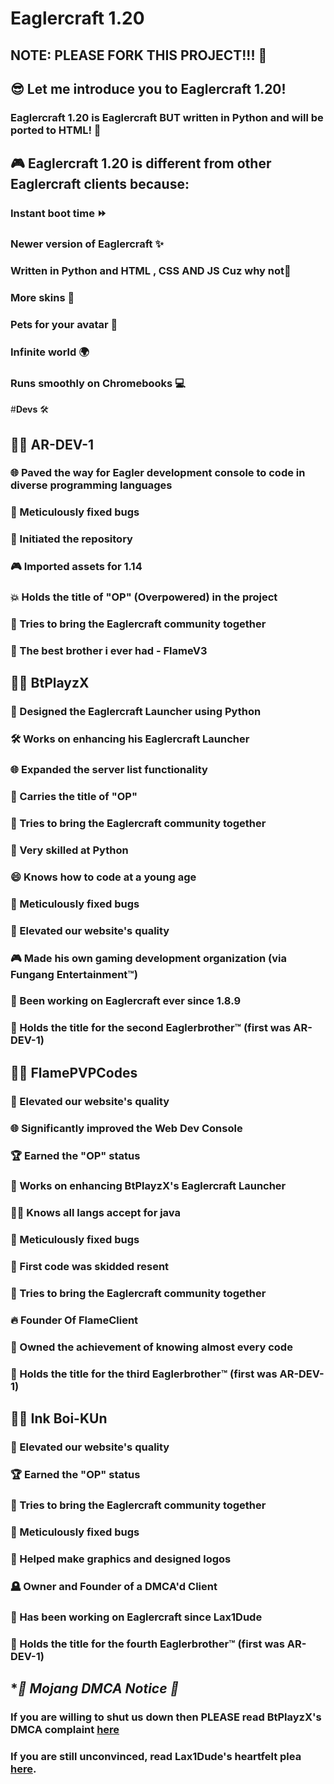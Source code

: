 # Eaglercraft 1.20
NOTE: PLEASE FORK THIS PROJECT!!! 🍴
-
## 😎 Let me introduce you to Eaglercraft 1.20!


### Eaglercraft 1.20 is Eaglercraft BUT written in Python and will be ported to HTML! 🔌


## 🎮 Eaglercraft 1.20 is different from other Eaglercraft clients because:


### **Instant boot time** ⏩
### Newer version of Eaglercraft ✨
### Written in Python and HTML , CSS AND JS Cuz why not🐍
### More skins 👕
### Pets for your avatar 🐶
### Infinite world 🌍
### Runs smoothly on Chromebooks 💻


#**Devs** 🛠️
## 👨‍💻 AR-DEV-1

### 🌐 Paved the way for Eagler development console to code in diverse programming languages
### 🐛 Meticulously fixed bugs
### 📁 Initiated the repository
### 🎮 Imported assets for 1.14
### 💥 Holds the title of "OP" (Overpowered) in the project
### 🤼 Tries to bring the Eaglercraft community together
### 🚀 The best brother i ever had - FlameV3

## 👨‍💻 BtPlayzX
### 🚀 Designed the Eaglercraft Launcher using Python
### 🛠️ Works on enhancing his Eaglercraft Launcher
### 🌐 Expanded the server list functionality
### 👑 Carries the title of "OP"
### 🤼 Tries to bring the Eaglercraft community together
### 🐍 Very skilled at Python
### 😄 Knows how to code at a young age
### 🐛 Meticulously fixed bugs
### 🌟 Elevated our website's quality
### 🎮 Made his own gaming development organization (via Fungang Entertainment™)
### 🔨 Been working on Eaglercraft ever since 1.8.9
### 🎤 Holds the title for the second Eaglerbrother™ (first was AR-DEV-1)

## 👨‍💻 FlamePVPCodes
### 🌟 Elevated our website's quality
### 🌐 Significantly improved the Web Dev Console
### 🏆 Earned the "OP" status
### 🚀 Works on enhancing BtPlayzX's Eaglercraft Launcher
### 🧑‍💻 Knows all langs accept for java
### 🐛 Meticulously fixed bugs
### 💪 First code was skidded resent
### 🤼 Tries to bring the Eaglercraft community together
### 🔥 Founder Of FlameClient
### 🥇 Owned the achievement of knowing almost every code
### 🎤 Holds the title for the third Eaglerbrother™ (first was AR-DEV-1)

## 👨‍💻  Ink Boi-KUn
### 🌟 Elevated our website's quality
### 🏆 Earned the "OP" status
### 🤼 Tries to bring the Eaglercraft community together
### 🐛 Meticulously fixed bugs
### 🫠 Helped make graphics and designed logos
### 🪦 Owner and Founder of a DMCA'd Client
### 🚨 Has been working on Eaglercraft since Lax1Dude
### 🎤 Holds the title for the fourth Eaglerbrother™ (first was AR-DEV-1)


## **🚨 Mojang DMCA Notice 🚨*
### If you are willing to shut us down then PLEASE read BtPlayzX's DMCA complaint [here](https://github.com/EaglerDevs/Dear-Mojang-via-Eaglercraft)

### If you are still unconvinced, read Lax1Dude's heartfelt plea [here](https://github.com/lax1dude/eaglercraftx-1.8).
